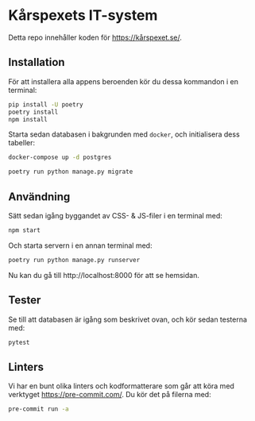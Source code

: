 # Kårspexets IT-system

Detta repo innehåller koden för https://kårspexet.se/.

## Installation

För att installera alla appens beroenden kör du dessa kommandon i en
terminal:

```sh
pip install -U poetry
poetry install
npm install
```

Starta sedan databasen i bakgrunden med `docker`, och initialisera dess
tabeller:

```sh
docker-compose up -d postgres

poetry run python manage.py migrate
```

## Användning

Sätt sedan igång byggandet av CSS- & JS-filer i en terminal med:

```sh
npm start
```

Och starta servern i en annan terminal med:

```sh
poetry run python manage.py runserver
```

Nu kan du gå till http://localhost:8000 för att se hemsidan.

## Tester

Se till att databasen är igång som beskrivet ovan, och kör sedan testerna
med:

```sh
pytest
```

## Linters

Vi har en bunt olika linters och kodformatterare som går att köra med
verktyget https://pre-commit.com/. Du kör det på filerna med:

```sh
pre-commit run -a
```
